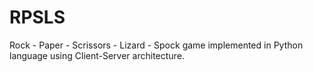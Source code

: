 # RPSLS

Rock - Paper - Scrissors - Lizard - Spock game implemented in Python language using Client-Server architecture.
